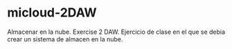 # micloud-2DAW
Almacenar en la nube. Exercise 2 DAW.
Ejercicio de clase en el que se debia crear un sistema de almacen en la nube.
